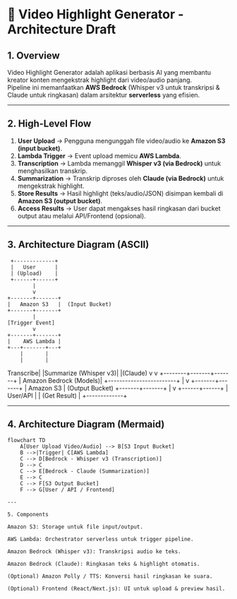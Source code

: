 # 🎥 Video Highlight Generator - Architecture Draft

## 1. Overview

Video Highlight Generator adalah aplikasi berbasis AI yang membantu kreator konten mengekstrak highlight dari video/audio panjang.  
Pipeline ini memanfaatkan **AWS Bedrock** (Whisper v3 untuk transkripsi & Claude untuk ringkasan) dalam arsitektur **serverless** yang efisien.

---

## 2. High-Level Flow

1. **User Upload** → Pengguna mengunggah file video/audio ke **Amazon S3 (input bucket)**.
2. **Lambda Trigger** → Event upload memicu **AWS Lambda**.
3. **Transcription** → Lambda memanggil **Whisper v3 (via Bedrock)** untuk menghasilkan transkrip.
4. **Summarization** → Transkrip diproses oleh **Claude (via Bedrock)** untuk mengekstrak highlight.
5. **Store Results** → Hasil highlight (teks/audio/JSON) disimpan kembali di **Amazon S3 (output bucket)**.
6. **Access Results** → User dapat mengakses hasil ringkasan dari bucket output atau melalui API/Frontend (opsional).

---

## 3. Architecture Diagram (ASCII)

     +-------------+
     |   User      |
     | (Upload)    |
     +------+------+
            |
            v
    +-------+-------+
    |   Amazon S3   |  (Input Bucket)
    +-------+-------+
            |
    [Trigger Event]
            v
    +-------+-------+
    |    AWS Lambda |
    +---+-------+---+
        |       |
        |       |

Transcribe| |Summarize
(Whisper v3)| |(Claude)
v v
+--------+-------+-------+
| Amazon Bedrock (Models)|
+------------------------+
|
v
+-------+-------+
| Amazon S3 | (Output Bucket)
+-------+-------+
|
v
+------+------+
| User/API |
| (Get Result) |
+-------------+

---

## 4. Architecture Diagram (Mermaid)

```mermaid
flowchart TD
    A[User Upload Video/Audio] --> B[S3 Input Bucket]
    B -->|Trigger| C[AWS Lambda]
    C --> D[Bedrock - Whisper v3 (Transcription)]
    D --> C
    C --> E[Bedrock - Claude (Summarization)]
    E --> C
    C --> F[S3 Output Bucket]
    F --> G[User / API / Frontend]

---

5. Components

Amazon S3: Storage untuk file input/output.

AWS Lambda: Orchestrator serverless untuk trigger pipeline.

Amazon Bedrock (Whisper v3): Transkripsi audio ke teks.

Amazon Bedrock (Claude): Ringkasan teks & highlight otomatis.

(Optional) Amazon Polly / TTS: Konversi hasil ringkasan ke suara.

(Optional) Frontend (React/Next.js): UI untuk upload & preview hasil.
```
